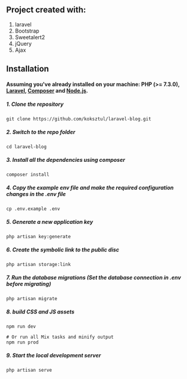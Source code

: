 ## Project created with:
1. laravel
2. Bootstrap
3. Sweetalert2
4. jQuery
5. Ajax

## Installation
#### Assuming you've already installed on your machine: PHP (>= 7.3.0), [Laravel](https://laravel.com), [Composer](https://getcomposer.org) and [Node.js](https://nodejs.org).

##### 1. Clone the repository
```
git clone https://github.com/koksztul/laravel-blog.git
```
##### 2. Switch to the repo folder
```
cd laravel-blog
```
##### 3. Install all the dependencies using composer
```
composer install
```
##### 4. Copy the example env file and make the required configuration changes in the .env file
```
cp .env.example .env
```
##### 5. Generate a new application key
```
php artisan key:generate
```
##### 6. Create the symbolic link to the public disc
```
php artisan storage:link
```
##### 7. Run the database migrations (Set the database connection in .env before migrating)
```
php artisan migrate
```
##### 8. build CSS and JS assets
```
npm run dev

# Or run all Mix tasks and minify output
npm run prod
```
#####  9. Start the local development server
```
php artisan serve
```
